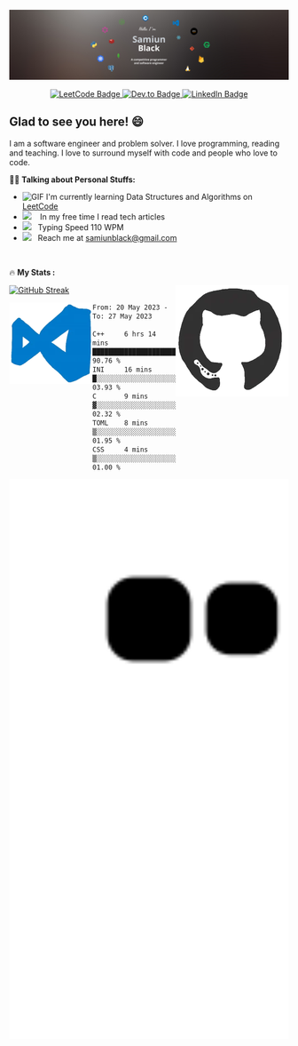    ![intro](https://github.com/samiunblack/samiunblack/blob/main/intro.jpg)
  <div align="center">
   <a href="https://leetcode.com/samiunblack" >
        <img src="https://img.shields.io/badge/LeetCode-000000?style=for-the-badge&logo=LeetCode&logoColor=#d16c06" alt="LeetCode Badge"/>
    </a>
   <a href="https://dev.to/samiunblack">
        <img src="https://img.shields.io/badge/dev.to-0A0A0A?style=for-the-badge&logo=dev.to&logoColor=white" alt="Dev.to Badge"/>
    </a>
    <a href="https://www.facebook.com/samiun.black.01">
        <img src="https://img.shields.io/badge/linkedin-%230077B5.svg?style=for-the-badge&logo=linkedin&logoColor=white" alt="LinkedIn Badge"/>
    </a>
   
</div>


## Glad to see you here! 😄


I am a software engineer and problem solver. I love programming, reading and teaching. I love to surround myself with code and people who love to code.

👨‍💻 **Talking about Personal Stuffs:**

- <img alt="GIF" src="https://github.com/SP-XD/SP-XD/blob/main/images/Developer.gif" width="25" /> I'm currently learning Data Structures and Algorithms on [LeetCode](https://leetcode.com/samiunblack/)
- <img src="https://github.com/SP-XD/SP-XD/blob/main/images/lightning.gif?raw=true" width="12" />&nbsp;&nbsp;&nbsp; In my free time I read tech articles
- <img src="https://github.com/SP-XD/SP-XD/blob/main/images/hyperkitty.gif?raw=true" width="20" />&nbsp;&nbsp; Typing Speed 110 WPM
- <img src="https://github.com/SP-XD/SP-XD/blob/main/images/letterbox.gif?raw=true" width="25" /> &nbsp; Reach me at samiunblack@gmail.com

<br>

🔥 **My Stats :**

[![GitHub Streak](http://github-readme-streak-stats.herokuapp.com?user=samiunblack&theme=github-dark)](https://git.io/streak-stats) <img  align="right" src="https://github.com/samiunblack/samiunblack/blob/main/git.webp"> 

<img align="left" src="https://github.com/samiunblack/samiunblack/blob/main/vscode.webp" width="150">
<!--START_SECTION:waka-->

```text
From: 20 May 2023 - To: 27 May 2023

C++     6 hrs 14 mins   ██████████████████████▓░░   90.76 %
INI     16 mins         █░░░░░░░░░░░░░░░░░░░░░░░░   03.93 %
C       9 mins          ▓░░░░░░░░░░░░░░░░░░░░░░░░   02.32 %
TOML    8 mins          ▒░░░░░░░░░░░░░░░░░░░░░░░░   01.95 %
CSS     4 mins          ▒░░░░░░░░░░░░░░░░░░░░░░░░   01.00 %
```

<!--END_SECTION:waka--> 


<img align="center" src="https://github.com/rafaballerini/rafaballerini/blob/output/github-contribution-grid-snake.svg" width="3000">
